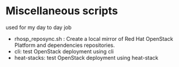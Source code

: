 # Miscellaneous scripts
used for my day to day job

* rhosp_reposync.sh : Create a local mirror of Red Hat OpenStack Platform and dependencies repositories. 
* cli: test OpenStack deployment using cli
* heat-stacks: test OpenStack deployment using heat-stack

